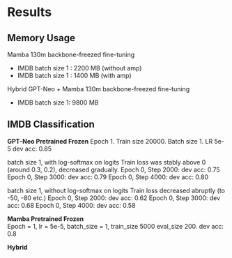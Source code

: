 # Results


## Memory Usage

Mamba 130m backbone-freezed fine-tuning
* IMDB batch size 1 : 2200 MB (without amp)
* IMDB batch size 1 : 1400 MB (with amp)

Hybrid GPT-Neo + Mamba 130m backbone-freezed fine-tuning
* IMDB batch size 1: 9800 MB

## IMDB Classification 

**GPT-Neo Pretrained Frozen**
Epoch 1. Train size 20000. Batch size 1. LR 5e-5
dev acc: 0.85

batch size 1, with log-softmax on logits
Train loss was stably above 0 (around 0.3, 0.2), decreased gradually.
Epoch 0, Step 2000: dev acc: 0.75
Epoch 0, Step 3000: dev acc: 0.79
Epoch 0, Step 4000: dev acc: 0.80

batch size 1, without log-softmax on logits
Train loss decreased abruptly (to -50, -80 etc.)
Epoch 0, Step 2000: dev acc: 0.62
Epoch 0, Step 3000: dev acc: 0.68
Epoch 0, Step 4000: dev acc: 0.58

**Mamba Pretrained Frozen**    
Epoch = 1, lr = 5e-5, batch_size = 1, train_size 5000 eval_size 200.
dev acc: 0.8

**Hybrid**  
